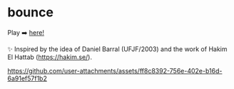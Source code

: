 # bounce 
Play ➡️ [here!](https://uba.github.io/bounce)

✨ Inspired by the idea of Daniel Barral (UFJF/2003) and the work of Hakim El Hattab (https://hakim.se/).

https://github.com/user-attachments/assets/ff8c8392-756e-402e-b16d-6a91ef57f1b2



